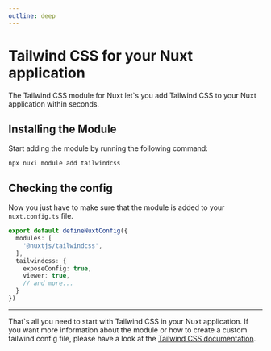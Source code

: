 ```yaml
---
outline: deep
---
```


# Tailwind CSS for your Nuxt application

The Tailwind CSS module for Nuxt let`s you add Tailwind CSS to your Nuxt application within
seconds.


## Installing the Module

Start adding the module by running the following command:  

```console
npx nuxi module add tailwindcss
```

## Checking the config
Now you just have to make sure that the module is added to your `nuxt.config.ts` file.

```typescript
export default defineNuxtConfig({
  modules: [
    '@nuxtjs/tailwindcss',
  ],
  tailwindcss: {
    exposeConfig: true,
    viewer: true,
    // and more...
  }
})
```

---
That`s all you need to start with Tailwind CSS in your Nuxt application. If you want more
information about the module or how to create a custom tailwind config file, please
have a look at the [Tailwind CSS documentation](https://tailwindcss.nuxtjs.org/).